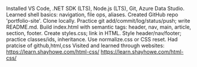 Installed VS Code, .NET SDK (LTS), Node.js (LTS), Git, Azure Data Studio.
Learned  shell basics: navigation, file ops, aliases.
Created GitHub repo 'portfolio-site'. Clone locally.
Practice git add/commit/log/status/push; write README.md.
Build index.html with semantic tags: header, nav, main, article, section, footer.
Create styles.css; link in HTML.
Style header/nav/footer; practice classes/ids, inheritance.
Use normalize.css or CSS reset.
Had pratcise of github,html,css
Visited and learned through websites:
https://learn.shayhowe.com/html-css/
https://learn.shayhowe.com/html-css/

